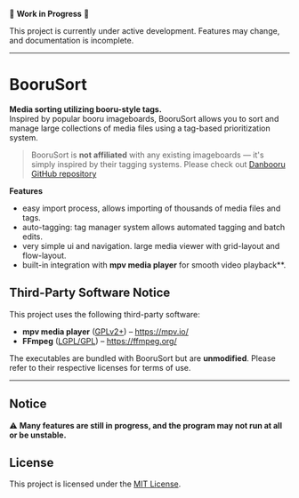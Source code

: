 

🚧 **Work in Progress** 🚧

This project is currently under active development. Features may change, and documentation is incomplete.

---
# BooruSort

**Media sorting utilizing booru-style tags.**  
Inspired by popular booru imageboards, BooruSort allows you to sort and manage large collections of media files using a tag-based prioritization system.

> BooruSort is **not affiliated** with any existing imageboards — it's simply inspired by their tagging systems. Please check out [Danbooru GitHub repository](https://github.com/danbooru/danbooru)


**Features**

- easy import process, allows importing of thousands of media files and tags.
- auto-tagging: tag manager system allows automated tagging and batch edits.
- very simple ui and navigation. large media viewer with grid-layout and flow-layout.
- built-in integration with **mpv media player** for smooth video playback**.

## Third-Party Software Notice

This project uses the following third-party software:

- **mpv media player** ([GPLv2+](https://www.gnu.org/licenses/old-licenses/gpl-2.0.html)) – https://mpv.io/  
- **FFmpeg** ([LGPL/GPL](https://ffmpeg.org/legal.html)) – https://ffmpeg.org/

The executables are bundled with BooruSort but are **unmodified**. Please refer to their respective licenses for terms of use.

---

## Notice

⚠️ **Many features are still in progress, and the program may not run at all or be unstable.**

## License

This project is licensed under the [MIT License](LICENSE).
